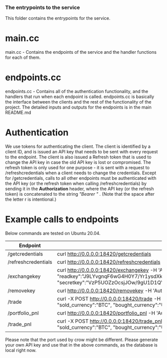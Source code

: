 ### The entrypoints to the service

This folder contains the entrypoints for the service.

# main.cc
main.cc - Contains the endpoints of the service and the handler functions for each of them.

# endpoints.cc
endpoints.cc - Contains all of the authentication functionality, and the handlers that run when each endpoint is called. endpoints.cc is basically the interface between the clients and the rest of the functionality of the project. The detailed inputs and outputs for the endpoints is in the main README.md

# Authentication

We use tokens for authenticating the client. The client is identified by a client ID, and is issued an API key that needs to be sent with every request to the endpoint. The client is also issued a Refresh token that is used to change the API key in case the old API key is lost or compromised. The refresh token is only used for one purpose - it is sent with a request to /refreshcredentials when a client needs to change the credentials. Except for /getcredentials, calls to all other endpoints must be authenticated with the API key (or the refresh token when calling /refreshcredentials) by sending it in the **Authorization** header, where the API key (or the refresh token) is concatenated to the string _"Bearer "_ . (Note that the space after the letter r is intentional.)

# Example calls to endpoints

Below commands are tested on Ubuntu 20.04.

| Endpoint         | Curl Command |
| ---------------- | ------------ |
| /getcredentials  | curl http://0.0.0.0:18420/getcredentials  |
| /refreshcredentials | curl http://0.0.0.0:18420/refreshcredentials -H 'Authorization: Bearer rmwbRBI4' |
| /exchangekey | curl http://0.0.0.0:18420/exchangekey -H 'Authorization: Bearer Fw7JrYcV' -d '{"exchange":"Kraken", "readkey":"J9LYvgnqF6wG4H0Y7/Yr1ysdXke/O2vPdu58nQGp9bmK+e7R4OSyWAsU", "secretkey":"VzP5UOZzOcsjJOw/9gU1D1QY78eBNO3LHnXIUngXxK7jbhy58EHpPOGI8b7CIg4D/304BOAwrxX5JwGVECJimg=="}' |
| /removekey | curl http://0.0.0.0:18420/removekey -H 'Authorization: Bearer Fw7JrYcV' -d '{"exchange":"Kraken"}' |
| /trade | curl -X POST http://0.0.0.0:18420/trade -H 'Authorization: Bearer Fw7JrYcV' -d '{"timestamp":"2/02/2020", "sold_currency":"BTC", "bought_currency":"USD", "sold_amount":"-1", "bought_amount":"-1"}' |
| /portfolio_pnl | curl http://0.0.0.0:18420/portfolio_pnl -H 'Authorization: Bearer XkKfVmF7' |
| /trade_pnl | curl -X POST http://0.0.0.0:18420/trade_pnl -H 'Authorization: Bearer XkKfVmF7' -d '{"timestamp":"2/02/2020", "sold_currency":"BTC", "bought_currency":"USD", "sold_amount":"-1", "bought_amount":"-1"}' |

Please note that the port used by crow might be different. Please generate your own API key and use that in the above commands, as the database is local right now.